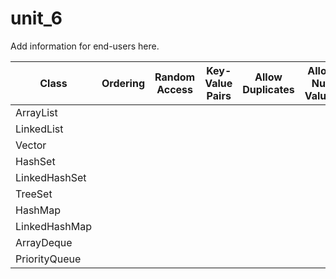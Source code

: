 # unit_6

Add information for end-users here.

|Class|Ordering|Random Access|Key-Value Pairs|Allow Duplicates|Allow Null Values|Thread Safe|Blocking Operations|
|-------------|:------:|:-----------:|:-------------:|:--------------:|:---------------:|:---------:|:---------:|
|ArrayList    |   |   |   |   |   |   |   |
|LinkedList   |   |   |   |   |   |   |   |
|Vector       |   |   |   |   |   |   |   |
|HashSet      |   |   |   |   |   |   |   |
|LinkedHashSet|   |   |   |   |   |   |   |
|TreeSet      |   |   |   |   |   |   |   |
|HashMap      |   |   |   |   |   |   |   |
|LinkedHashMap|   |   |   |   |   |   |   |
|ArrayDeque   |   |   |   |   |   |   |   |
|PriorityQueue|   |   |   |   |   |   |   |

